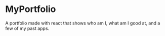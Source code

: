 # MyPortfolio
A portfolio made with react that shows who am I, what am I good at, and a few of my past apps.
